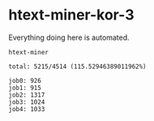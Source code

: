 # htext-miner-kor-3

Everything doing here is automated.

```
htext-miner

total: 5215/4514 (115.52946389011962%)

job0: 926
job1: 915
job2: 1317
job3: 1024
job4: 1033
```